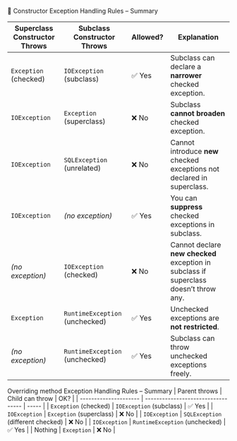 📜 Constructor Exception Handling Rules – Summary

| **Superclass Constructor** Throws | **Subclass Constructor** Throws | **Allowed?** | **Explanation**                                                                       |
| --------------------------------- | ------------------------------- | ------------ | ------------------------------------------------------------------------------------- |
| `Exception` (checked)             | `IOException` (subclass)        | ✅ Yes        | Subclass can declare a **narrower** checked exception.                                |
| `IOException`                     | `Exception` (superclass)        | ❌ No         | Subclass **cannot broaden** checked exception.                                        |
| `IOException`                     | `SQLException` (unrelated)      | ❌ No         | Cannot introduce **new** checked exceptions not declared in superclass.               |
| `IOException`                     | *(no exception)*                | ✅ Yes        | You can **suppress** checked exceptions in subclass.                                  |
| *(no exception)*                  | `IOException` (checked)         | ❌ No         | Cannot declare **new checked** exception in subclass if superclass doesn’t throw any. |
| `Exception`                       | `RuntimeException` (unchecked)  | ✅ Yes        | Unchecked exceptions are **not restricted**.                                          |
| *(no exception)*                  | `RuntimeException` (unchecked)  | ✅ Yes        | Subclass can throw unchecked exceptions freely.                                       |

Overriding method Exception Handling Rules – Summary
| Parent throws         | Child can throw                    | OK?   |
| --------------------- | ---------------------------------- | ----- |
| `Exception` (checked) | `IOException` (subclass)           | ✅ Yes |
| `IOException`         | `Exception` (superclass)           | ❌ No  |
| `IOException`         | `SQLException` (different checked) | ❌ No  |
| `IOException`         | `RuntimeException` (unchecked)     | ✅ Yes |
| Nothing               | `Exception`                        | ❌ No  |
